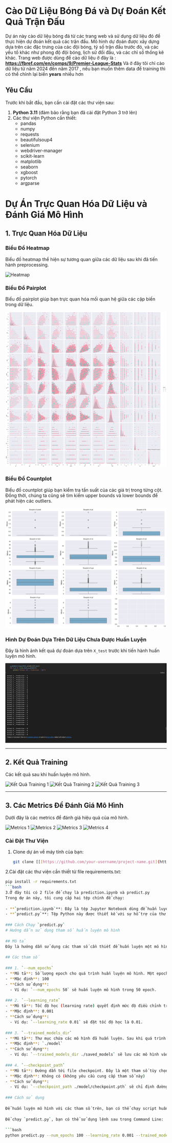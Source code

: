 # Cào Dữ Liệu Bóng Đá và Dự Đoán Kết Quả Trận Đấu

Dự án này cào dữ liệu bóng đá từ các trang web và sử dụng dữ liệu đó để thực hiện dự đoán kết quả các trận đấu. Mô hình dự đoán được xây dựng dựa trên các đặc trưng của các đội bóng, tỷ số trận đấu trước đó, và các yếu tố khác như phong độ đội bóng, lịch sử đối đầu, và các chỉ số thống kê khác.
Trang web được dùng để cào dữ liệu ở đây là : **https://fbref.com/en/comps/9/Premier-League-Stats**
Và ở đây tôi chỉ cào dữ liệu từ năm 2024 đến năm 2017 , nếu bạn muốn thêm data để training thì có thể chỉnh lại biến **years** nhiều hơn
## Yêu Cầu

Trước khi bắt đầu, bạn cần cài đặt các thư viện sau:

1. **Python 3.11** (đảm bảo rằng bạn đã cài đặt Python 3 trở lên)
2. Các thư viện Python cần thiết:
   - pandas
   - numpy
   - requests
   - beautifulsoup4
   - selenium
   - webdriver-manager
   - scikit-learn
   - matplotlib
   - seaborn
   - xgboost
   - pytorch
   - argparse
# Dự Án Trực Quan Hóa Dữ Liệu và Đánh Giá Mô Hình

## 1. Trực Quan Hóa Dữ Liệu

### Biểu Đồ Heatmap
Biểu đồ heatmap thể hiện sự tương quan giữa các dữ liệu sau khi đã tiến hành preprocessing.

![Heatmap](https://github.com/user-attachments/assets/0ea2ea8f-3901-4797-a95f-99cd9ec70d55)

### Biểu Đồ Pairplot
Biểu đồ pairplot giúp bạn trực quan hóa mối quan hệ giữa các cặp biến trong dữ liệu.

![Pairplot](images/output.png)

### Biểu Đồ Countplot
Biểu đồ countplot giúp bạn kiểm tra tần suất của các giá trị trong từng cột. Đồng thời, chúng ta cũng sẽ tìm kiếm upper bounds và lower bounds để phát hiện các outliers.

![Countplot](images/output2.png)

### Hình Dự Đoán Dựa Trên Dữ Liệu Chưa Được Huấn Luyện
Đây là hình ảnh kết quả dự đoán dựa trên `X_test` trước khi tiến hành huấn luyện mô hình.

![Dự Đoán](images/output3.png)

---

## 2. Kết Quả Training

Các kết quả sau khi huấn luyện mô hình.

![Kết Quả Training 1](https://github.com/user-attachments/assets/a44ce67d-db7b-479d-9910-228a1d074f5a)
![Kết Quả Training 2](https://github.com/user-attachments/assets/a1a34a9a-0a38-4c41-afd0-bf3398774d80)
![Kết Quả Training 3](https://github.com/user-attachments/assets/1f20db06-02e7-467e-9a2a-21ccc255beb0)

---

## 3. Các Metrics Để Đánh Giá Mô Hình

Dưới đây là các metrics để đánh giá hiệu quả của mô hình.

![Metrics 1](https://github.com/user-attachments/assets/7d118363-01cf-4be8-8c58-04be141b6536)
![Metrics 2](https://github.com/user-attachments/assets/7a6d33f5-4831-4345-8c49-bfb9520cbcf0)
![Metrics 3](https://github.com/user-attachments/assets/bbd33732-ff43-42c2-a3fe-bc1c6487ad75)
![Metrics 4](https://github.com/user-attachments/assets/6fcd4e81-e421-4c62-a16e-5c1010fb3410)
### Cài Đặt Thư Viện

1. Clone dự án về máy tính của bạn:
   ```bash
   git clone [[[https://github.com/your-username/project-name.git](https://github.com/Kietnehi/Data_Analysis_Human_Resource.git)](https://github.com/Kietnehi/WebScrapingAndMakePredict.git)](https://github.com/Kietnehi/WebScrapingAndMakePredict.git)
2.Cài đặt các thư viện cần thiết từ file requirements.txt:
  ```bash
  pip install -r requirements.txt
  ```bash
3.Ở đây tôi có 2 file để chạy là prediction.ipynb và predict.py
Trong dự án này, tôi cung cấp hai tệp chính để chạy:

- **`prediction.ipynb`**: Đây là tệp Jupyter Notebook dùng để huấn luyện mô hình học máy (machine learning) và học sâu (deep learning).
- **`predict.py`**: Tệp Python này được thiết kế với sự hỗ trợ của thư viện `Argparse`, giúp bạn dễ dàng điều chỉnh các tham số thông qua dòng lệnh.

### Cách Chạy `predict.py`
# Hướng dẫn sử dụng tham số huấn luyện mô hình

## Mô tả
Đây là hướng dẫn sử dụng các tham số cần thiết để huấn luyện một mô hình học máy. Các tham số này có thể được truyền vào thông qua dòng lệnh khi chạy script huấn luyện.

## Các tham số

### 1. `--num_epochs`
- **Mô tả**: Số lượng epoch cho quá trình huấn luyện mô hình. Một epoch là một lượt quét qua toàn bộ dữ liệu huấn luyện. 
- **Mặc định**: 100
- **Cách sử dụng**: 
    - Ví dụ: `--num_epochs 50` sẽ huấn luyện mô hình trong 50 epoch.
  
### 2. `--learning_rate`
- **Mô tả**: Tốc độ học (learning rate) quyết định mức độ điều chỉnh trọng số của mô hình trong mỗi bước cập nhật. Tốc độ học quá cao có thể khiến mô hình không hội tụ, trong khi tốc độ quá thấp có thể làm chậm quá trình huấn luyện.
- **Mặc định**: 0.001
- **Cách sử dụng**: 
    - Ví dụ: `--learning_rate 0.01` sẽ đặt tốc độ học là 0.01.

### 3. `--trained_models_dir`
- **Mô tả**: Thư mục chứa các mô hình đã huấn luyện. Sau khi quá trình huấn luyện hoàn tất, mô hình sẽ được lưu trữ vào thư mục này.
- **Mặc định**: `./model`
- **Cách sử dụng**: 
    - Ví dụ: `--trained_models_dir ./saved_models` sẽ lưu các mô hình vào thư mục `saved_models`.

### 4. `--checkpoint_path`
- **Mô tả**: Đường dẫn tới file checkpoint. Đây là một tham số tùy chọn. Nếu bạn không muốn sử dụng checkpoint, có thể bỏ qua tham số này. Checkpoint lưu trữ trạng thái của mô hình tại một thời điểm nhất định trong quá trình huấn luyện, giúp bạn có thể tiếp tục huấn luyện từ trạng thái đó hoặc sử dụng cho suy luận.
- **Mặc định**: Không có (không yêu cầu cung cấp tham số này)
- **Cách sử dụng**: 
    - Ví dụ: `--checkpoint_path ./model/checkpoint.pth` sẽ chỉ định đường dẫn đến file checkpoint.

### Cách sử dụng

Để huấn luyện mô hình với các tham số trên, bạn có thể chạy script huấn luyện thông qua dòng lệnh với cú pháp sau:

Để chạy `predict.py`, bạn có thể sử dụng lệnh sau trong Command Line:

```bash
python predict.py --num_epochs 100 --learning_rate 0.001 --trained_models_dir ./model --checkpoint_path ./model/checkpoint_epoch_29.pth

